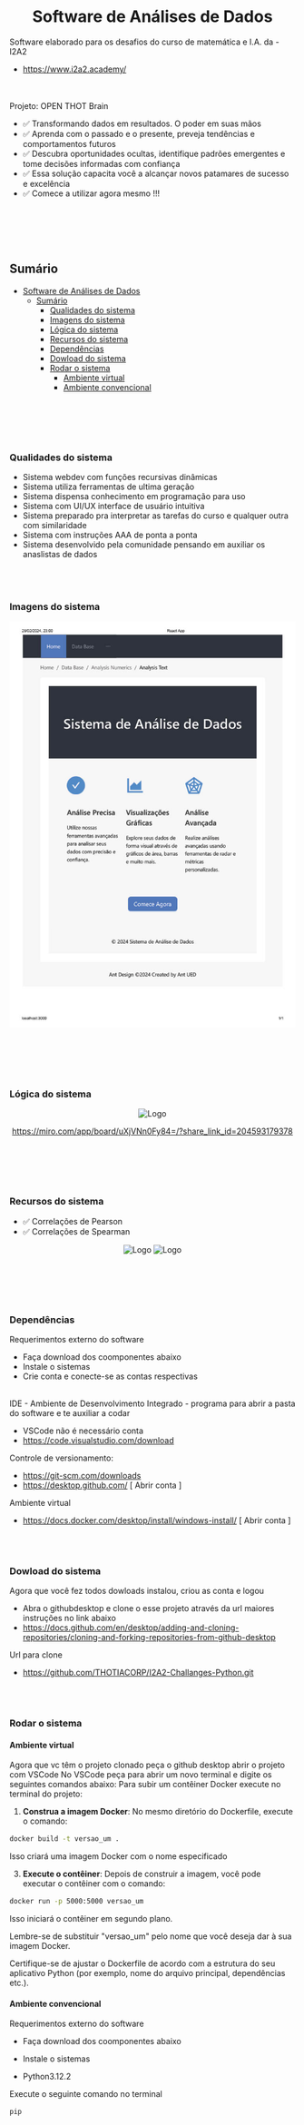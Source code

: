 <div align="center">
  
# Software de Análises de Dados
</div>
Software elaborado para os desafios do curso de matemática e I.A. da - I2A2

- https://www.i2a2.academy/

<br><br>
Projeto: OPEN THOT Brain
- ✅ Transformando dados em resultados. O poder em suas mãos
- ✅ Aprenda com o passado e o presente, preveja tendências e comportamentos futuros
- ✅ Descubra oportunidades ocultas, identifique padrões emergentes e tome decisões informadas com confiança
- ✅ Essa solução capacita você a alcançar novos patamares de sucesso e excelência
- ✅ Comece a utilizar agora mesmo !!!

<br><br><br><br>

## Sumário  
- [Software de Análises de Dados](#software-de-análises-de-dados)
  - [Sumário](#sumário)
    - [Qualidades do sistema](#qualidades-do-sistema)
    - [Imagens do sistema](#imagens-do-sistema)
    - [Lógica do sistema](#lógica-do-sistema)
    - [Recursos do sistema](#recursos-do-sistema)
    - [Dependências](#dependências)
    - [Dowload do sistema](#dowload-do-sistema)
    - [Rodar o sistema](#rodar-o-sistema)
      - [Ambiente virtual](#ambiente-virtual)
      - [Ambiente convencional](#ambiente-convencional)

<br><br><br><br>

### Qualidades do sistema
- Sistema webdev com funções recursivas dinâmicas
- Sistema utiliza ferramentas de ultima geração
- Sistema dispensa conhecimento em programação para uso
- Sistema com UI/UX interface de usuário intuitiva
- Sistema preparado pra interpretar as tarefas do curso e qualquer outra com similaridade
- Sistema com instruções AAA de ponta a ponta
- Sistema desenvolvido pela comunidade pensando em auxiliar os anaslistas de dados
<br><br><br><br>

### Imagens do sistema
<div align="center">

![Logo](./public/assets/img/front-end.jpg)


</div>
<br><br><br><br>

### Lógica do sistema
<div align="center">

![Logo](./public/assets/img/Mirro.png)

https://miro.com/app/board/uXjVNn0Fy84=/?share_link_id=204593179378
</div>
<br><br><br><br>

### Recursos do sistema
- ✅ Correlações de Pearson
- ✅ Correlações de Spearman
<div align="center">

![Logo](./public/assets/img/0001.jpg)
![Logo](./public/assets/img/0002.jpg)
</div>
<br><br><br><br>

### Dependências

Requerimentos externo do software 
- Faça download dos coomponentes abaixo 
- Instale o sistemas
- Crie conta e conecte-se as contas respectivas
 <br><br>

IDE - Ambiente de Desenvolvimento Integrado - programa para abrir a pasta do software e te auxiliar a codar
- VSCode não é necessário conta
- https://code.visualstudio.com/download

Controle de versionamento:
- https://git-scm.com/downloads
- https://desktop.github.com/    [ Abrir conta ]

Ambiente virtual 
- https://docs.docker.com/desktop/install/windows-install/           [ Abrir conta ]

<br><br>

### Dowload do sistema
Agora que você fez todos dowloads instalou, criou as conta e logou 
- Abra o githubdesktop e clone o esse projeto através da url maiores instruções no link abaixo
- https://docs.github.com/en/desktop/adding-and-cloning-repositories/cloning-and-forking-repositories-from-github-desktop 

Url para clone
- https://github.com/THOTIACORP/I2A2-Challanges-Python.git

<br><br>

### Rodar o sistema

#### Ambiente virtual
Agora que vc têm o projeto clonado peça o github desktop abrir o projeto com VSCode
No VSCode peça para abrir um novo terminal e digite os seguintes comandos abaixo:
Para subir um contêiner Docker execute no terminal do projeto:

1. **Construa a imagem Docker**: No mesmo diretório do Dockerfile, execute o comando:

```bash
docker build -t versao_um .
```

Isso criará uma imagem Docker com o nome especificado

3. **Execute o contêiner**: Depois de construir a imagem, você pode executar o contêiner com o comando:

```bash
docker run -p 5000:5000 versao_um
```

Isso iniciará o contêiner em segundo plano.

Lembre-se de substituir "versao_um" pelo nome que você deseja dar à sua imagem Docker.

Certifique-se de ajustar o Dockerfile de acordo com a estrutura do seu aplicativo Python (por exemplo, nome do arquivo principal, dependências etc.).

#### Ambiente convencional
Requerimentos externo do software 
- Faça download dos coomponentes abaixo 
- Instale o sistemas

- Python3.12.2

Execute o seguinte comando no terminal 

```bash
pip 
```
